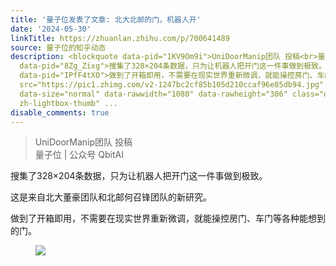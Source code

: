 ```yaml
---
title: '量子位发表了文章: 北大北邮的门，机器人开'
date: '2024-05-30'
linkTitle: https://zhuanlan.zhihu.com/p/700641489
source: 量子位的知乎动态
description: <blockquote data-pid="1KV9Om9i">UniDoorManip团队 投稿<br>量子位 | 公众号 QbitAI</blockquote><p
  data-pid="8Zg_Zixg">搜集了328×204条数据，只为让机器人把开门这一件事做到极致。</p><p data-pid="unz0l338">这是来自北大董豪团队和北邮何召锋团队的新研究。</p><p
  data-pid="IPfF4tXO">做到了开箱即用，不需要在现实世界重新微调，就能操控房门、车门等各种能想到的门。</p><figure data-size="normal"><img
  src="https://pic1.zhimg.com/v2-1247bc2cf85b105d210ccaf96e85db94.jpg" data-caption=""
  data-size="normal" data-rawwidth="1080" data-rawheight="306" class="origin_image
  zh-lightbox-thumb" ...
disable_comments: true
---
```

<blockquote data-pid="1KV9Om9i">UniDoorManip团队 投稿<br>量子位 | 公众号 QbitAI</blockquote><p data-pid="8Zg_Zixg">搜集了328×204条数据，只为让机器人把开门这一件事做到极致。</p><p data-pid="unz0l338">这是来自北大董豪团队和北邮何召锋团队的新研究。</p><p data-pid="IPfF4tXO">做到了开箱即用，不需要在现实世界重新微调，就能操控房门、车门等各种能想到的门。</p><figure data-size="normal"><img src="https://pic1.zhimg.com/v2-1247bc2cf85b105d210ccaf96e85db94.jpg" data-caption="" data-size="normal" data-rawwidth="1080" data-rawheight="306" class="origin_image zh-lightbox-thumb" ...